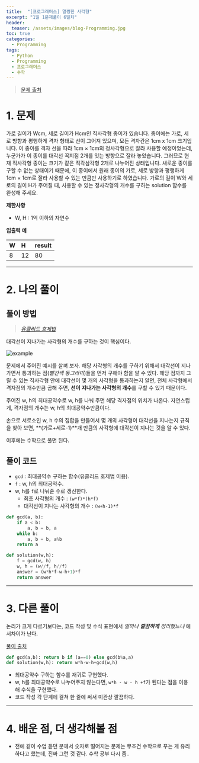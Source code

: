 ```yaml
---
title:  "[프로그래머스] 멀쩡한 사각형"
excerpt: "1일 1문제풀이 6일차"
header:
  teaser: /assets/images/blog-Programming.jpg
toc: true
categories:
  - Programming
tags:
  - Python
  - Programming
  - 프로그래머스
  - 수학
---
```




> [문제 출처](https://programmers.co.kr/learn/courses/30/lessons/62048)



# 1. 문제



가로 길이가 Wcm, 세로 길이가 Hcm인 직사각형 종이가 있습니다. 종이에는 가로, 세로 방향과 평행하게 격자 형태로 선이 그어져 있으며, 모든 격자칸은 1cm x 1cm 크기입니다. 이 종이를 격자 선을 따라 1cm × 1cm의 정사각형으로 잘라 사용할 예정이었는데, 누군가가 이 종이를 대각선 꼭지점 2개를 잇는 방향으로 잘라 놓았습니다. 그러므로 현재 직사각형 종이는 크기가 같은 직각삼각형 2개로 나누어진 상태입니다. 새로운 종이를 구할 수 없는 상태이기 때문에, 이 종이에서 원래 종이의 가로, 세로 방향과 평행하게 1cm × 1cm로 잘라 사용할 수 있는 만큼만 사용하기로 하였습니다. 
 가로의 길이 W와 세로의 길이 H가 주어질 때, 사용할 수 있는 정사각형의 개수를 구하는 solution 함수를 완성해 주세요.



**제한사항**

- W, H : 1억 이하의 자연수



**입출력 예**

| W    | H    | result |
| :--- | :--- | :----- |
| 8    | 12   | 80     |



---







# 2. 나의 풀이 

## 풀이 방법



> *[유클리드 호제법](https://ko.wikipedia.org/wiki/유클리드_호제법)*

 

 대각선이 지나가는 사각형의 개수를 구하는 것이 핵심이다. 

![example]({{site.url}}/assets/images/62048-example.png)

 문제에서 주어진 예시를 살펴 보자. 해당 사각형의 개수를 구하기 위해서 대각선이 지나가면서 통과하는 점(*빨간색 동그라미*)들을 먼저 구해야 함을 알 수 있다. 해당 점까지 그릴 수 있는 직사각형 안에 대각선이 몇 개의 사각형을 통과하는지 알면, 전체 사각형에서 격자점의 개수만큼 곱해 주면, **선이 지나가는 사각형의 개수**를 구할 수 있기 때문이다.

 주어진 w, h의 최대공약수로 w, h를 나눠 주면 해당 격자점의 위치가 나온다. 자연스럽게, 격자점의 개수는 w, h의 최대공약수만큼이다.

 손으로 서로소인 w, h 수의 집합을 만들어서 몇 개의 사각형이 대각선을 지나는지 규칙을 찾아 보면, **(가로+세로-1)**개 만큼의 사각형에 대각선이 지나는 것을 알 수 있다.

 이후에는 수학으로 풀면 된다.





## 풀이 코드

* `gcd` : 최대공약수 구하는 함수(유클리드 호제법 이용).
* `f` : w, h의 최대공약수.
* w, h를 `f`로 나눠준 수로 갱신한다.
  * 최초 사각형의 개수 : `(w*f)*(h*f)`
  * 대각선이 지나는 사각형의 개수 : `(w+h-1)*f`

```python
def gcd(a, b):
    if a < b:
        a, b = b, a
    while b:
        a, b = b, a%b
    return a

def solution(w,h):
    f = gcd(w, h)
    w, h = (w//f, h//f) 
    answer = (w*h*f-w-h+1)*f
    return answer
```





---





# 3. 다른 풀이



논리가 크게 다르기보다는, 코드 작성 및 수식 표현에서 *얼마나 **깔끔하게** 정리했느냐* 에서차이가 난다.



[풀이 출처](https://programmers.co.kr/learn/courses/30/lessons/62048/solution_groups?language=python3)

```python
def gcd(a,b): return b if (a==0) else gcd(b%a,a)    
def solution(w,h): return w*h-w-h+gcd(w,h)
```

* 최대공약수 구하는 함수를 재귀로 구현했다.
* w, h를 최대공약수로 나누어주지 않는다면, `w*h - w - h +f`가 된다는 점을 이용해 수식을 구현했다.
* 코드 작성 각 단계에 걸쳐 한 줄에 써서 미관상 깔끔하다.



---



# 4. 배운 점, 더 생각해볼 점

* 전에 같이 수업 듣던 분께서 숫자로 떨어지는 문제는 무조건 수학으로 푸는 게 유리하다고 했는데, 진짜 그런 것 같다. 수학 공부 다시 좀..


